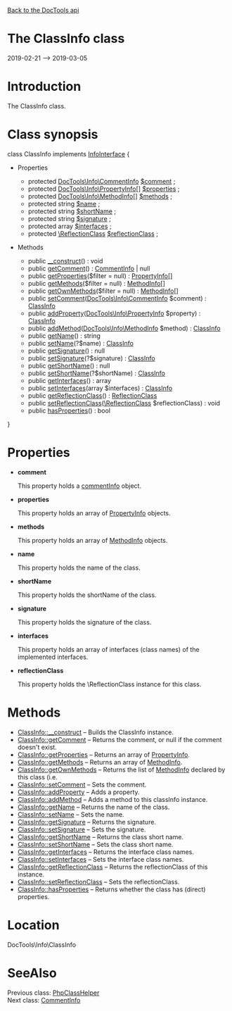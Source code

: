 [Back to the DocTools api](https://github.com/lingtalfi/DocTools/blob/master/doc/api/DocTools.md)



The ClassInfo class
================
2019-02-21 --> 2019-03-05






Introduction
============

The ClassInfo class.



Class synopsis
==============


class <span class="pl-k">ClassInfo</span> implements [InfoInterface](https://github.com/lingtalfi/DocTools/blob/master/doc/api/DocTools/Info/InfoInterface.md) {

- Properties
    - protected [DocTools\Info\CommentInfo](https://github.com/lingtalfi/DocTools/blob/master/doc/api/DocTools/Info/CommentInfo.md) [$comment](#property-comment) ;
    - protected [DocTools\Info\PropertyInfo[]](https://github.com/lingtalfi/DocTools/blob/master/doc/api/DocTools/Info/PropertyInfo.md) [$properties](#property-properties) ;
    - protected [DocTools\Info\MethodInfo[]](https://github.com/lingtalfi/DocTools/blob/master/doc/api/DocTools/Info/MethodInfo.md) [$methods](#property-methods) ;
    - protected string [$name](#property-name) ;
    - protected string [$shortName](#property-shortName) ;
    - protected string [$signature](#property-signature) ;
    - protected array [$interfaces](#property-interfaces) ;
    - protected [\ReflectionClass](http://php.net/manual/en/class.reflectionclass.php) [$reflectionClass](#property-reflectionClass) ;

- Methods
    - public [__construct](https://github.com/lingtalfi/DocTools/blob/master/doc/api/DocTools/Info/ClassInfo/__construct.md)() : void
    - public [getComment](https://github.com/lingtalfi/DocTools/blob/master/doc/api/DocTools/Info/ClassInfo/getComment.md)() : [CommentInfo](https://github.com/lingtalfi/DocTools/blob/master/doc/api/DocTools/Info/CommentInfo.md) | null
    - public [getProperties](https://github.com/lingtalfi/DocTools/blob/master/doc/api/DocTools/Info/ClassInfo/getProperties.md)($filter = null) : [PropertyInfo[]](https://github.com/lingtalfi/DocTools/blob/master/doc/api/DocTools/Info/PropertyInfo.md)
    - public [getMethods](https://github.com/lingtalfi/DocTools/blob/master/doc/api/DocTools/Info/ClassInfo/getMethods.md)($filter = null) : [MethodInfo[]](https://github.com/lingtalfi/DocTools/blob/master/doc/api/DocTools/Info/MethodInfo.md)
    - public [getOwnMethods](https://github.com/lingtalfi/DocTools/blob/master/doc/api/DocTools/Info/ClassInfo/getOwnMethods.md)($filter = null) : [MethodInfo[]](https://github.com/lingtalfi/DocTools/blob/master/doc/api/DocTools/Info/MethodInfo.md)
    - public [setComment](https://github.com/lingtalfi/DocTools/blob/master/doc/api/DocTools/Info/ClassInfo/setComment.md)([DocTools\Info\CommentInfo](https://github.com/lingtalfi/DocTools/blob/master/doc/api/DocTools/Info/CommentInfo.md) $comment) : [ClassInfo](https://github.com/lingtalfi/DocTools/blob/master/doc/api/DocTools/Info/ClassInfo.md)
    - public [addProperty](https://github.com/lingtalfi/DocTools/blob/master/doc/api/DocTools/Info/ClassInfo/addProperty.md)([DocTools\Info\PropertyInfo](https://github.com/lingtalfi/DocTools/blob/master/doc/api/DocTools/Info/PropertyInfo.md) $property) : [ClassInfo](https://github.com/lingtalfi/DocTools/blob/master/doc/api/DocTools/Info/ClassInfo.md)
    - public [addMethod](https://github.com/lingtalfi/DocTools/blob/master/doc/api/DocTools/Info/ClassInfo/addMethod.md)([DocTools\Info\MethodInfo](https://github.com/lingtalfi/DocTools/blob/master/doc/api/DocTools/Info/MethodInfo.md) $method) : [ClassInfo](https://github.com/lingtalfi/DocTools/blob/master/doc/api/DocTools/Info/ClassInfo.md)
    - public [getName](https://github.com/lingtalfi/DocTools/blob/master/doc/api/DocTools/Info/ClassInfo/getName.md)() : string
    - public [setName](https://github.com/lingtalfi/DocTools/blob/master/doc/api/DocTools/Info/ClassInfo/setName.md)(?$name) : [ClassInfo](https://github.com/lingtalfi/DocTools/blob/master/doc/api/DocTools/Info/ClassInfo.md)
    - public [getSignature](https://github.com/lingtalfi/DocTools/blob/master/doc/api/DocTools/Info/ClassInfo/getSignature.md)() : null
    - public [setSignature](https://github.com/lingtalfi/DocTools/blob/master/doc/api/DocTools/Info/ClassInfo/setSignature.md)(?$signature) : [ClassInfo](https://github.com/lingtalfi/DocTools/blob/master/doc/api/DocTools/Info/ClassInfo.md)
    - public [getShortName](https://github.com/lingtalfi/DocTools/blob/master/doc/api/DocTools/Info/ClassInfo/getShortName.md)() : null
    - public [setShortName](https://github.com/lingtalfi/DocTools/blob/master/doc/api/DocTools/Info/ClassInfo/setShortName.md)(?$shortName) : [ClassInfo](https://github.com/lingtalfi/DocTools/blob/master/doc/api/DocTools/Info/ClassInfo.md)
    - public [getInterfaces](https://github.com/lingtalfi/DocTools/blob/master/doc/api/DocTools/Info/ClassInfo/getInterfaces.md)() : array
    - public [setInterfaces](https://github.com/lingtalfi/DocTools/blob/master/doc/api/DocTools/Info/ClassInfo/setInterfaces.md)(array $interfaces) : [ClassInfo](https://github.com/lingtalfi/DocTools/blob/master/doc/api/DocTools/Info/ClassInfo.md)
    - public [getReflectionClass](https://github.com/lingtalfi/DocTools/blob/master/doc/api/DocTools/Info/ClassInfo/getReflectionClass.md)() : [ReflectionClass](http://php.net/manual/en/class.reflectionclass.php)
    - public [setReflectionClass](https://github.com/lingtalfi/DocTools/blob/master/doc/api/DocTools/Info/ClassInfo/setReflectionClass.md)([\ReflectionClass](http://php.net/manual/en/class.reflectionclass.php) $reflectionClass) : void
    - public [hasProperties](https://github.com/lingtalfi/DocTools/blob/master/doc/api/DocTools/Info/ClassInfo/hasProperties.md)() : bool

}




Properties
=============

- <span id="property-comment"><b>comment</b></span>

    This property holds a [commentInfo](https://github.com/lingtalfi/DocTools/blob/master/doc/api/DocTools/Info/CommentInfo.md) object.
    
    

- <span id="property-properties"><b>properties</b></span>

    This property holds an array of [PropertyInfo](https://github.com/lingtalfi/DocTools/blob/master/doc/api/DocTools/Info/PropertyInfo.md) objects.
    
    

- <span id="property-methods"><b>methods</b></span>

    This property holds an array of [MethodInfo](https://github.com/lingtalfi/DocTools/blob/master/doc/api/DocTools/Info/MethodInfo.md) objects.
    
    

- <span id="property-name"><b>name</b></span>

    This property holds the name of the class.
    
    

- <span id="property-shortName"><b>shortName</b></span>

    This property holds the shortName of the class.
    
    

- <span id="property-signature"><b>signature</b></span>

    This property holds the signature of the class.
    
    

- <span id="property-interfaces"><b>interfaces</b></span>

    This property holds an array of interfaces (class names) of the implemented interfaces.
    
    

- <span id="property-reflectionClass"><b>reflectionClass</b></span>

    This property holds the \ReflectionClass instance for this class.
    
    



Methods
==============

- [ClassInfo::__construct](https://github.com/lingtalfi/DocTools/blob/master/doc/api/DocTools/Info/ClassInfo/__construct.md) &ndash; Builds the ClassInfo instance.
- [ClassInfo::getComment](https://github.com/lingtalfi/DocTools/blob/master/doc/api/DocTools/Info/ClassInfo/getComment.md) &ndash; Returns the comment, or null if the comment doesn't exist.
- [ClassInfo::getProperties](https://github.com/lingtalfi/DocTools/blob/master/doc/api/DocTools/Info/ClassInfo/getProperties.md) &ndash; Returns an array of [PropertyInfo](https://github.com/lingtalfi/DocTools/blob/master/doc/api/DocTools/Info/PropertyInfo.md).
- [ClassInfo::getMethods](https://github.com/lingtalfi/DocTools/blob/master/doc/api/DocTools/Info/ClassInfo/getMethods.md) &ndash; Returns an array of [MethodInfo](https://github.com/lingtalfi/DocTools/blob/master/doc/api/DocTools/Info/MethodInfo.md).
- [ClassInfo::getOwnMethods](https://github.com/lingtalfi/DocTools/blob/master/doc/api/DocTools/Info/ClassInfo/getOwnMethods.md) &ndash; Returns the list of [MethodInfo](https://github.com/lingtalfi/DocTools/blob/master/doc/api/DocTools/Info/MethodInfo.md) declared by this class (i.e.
- [ClassInfo::setComment](https://github.com/lingtalfi/DocTools/blob/master/doc/api/DocTools/Info/ClassInfo/setComment.md) &ndash; Sets the comment.
- [ClassInfo::addProperty](https://github.com/lingtalfi/DocTools/blob/master/doc/api/DocTools/Info/ClassInfo/addProperty.md) &ndash; Adds a property.
- [ClassInfo::addMethod](https://github.com/lingtalfi/DocTools/blob/master/doc/api/DocTools/Info/ClassInfo/addMethod.md) &ndash; Adds a method to this classInfo instance.
- [ClassInfo::getName](https://github.com/lingtalfi/DocTools/blob/master/doc/api/DocTools/Info/ClassInfo/getName.md) &ndash; Returns the name of the class.
- [ClassInfo::setName](https://github.com/lingtalfi/DocTools/blob/master/doc/api/DocTools/Info/ClassInfo/setName.md) &ndash; Sets the name.
- [ClassInfo::getSignature](https://github.com/lingtalfi/DocTools/blob/master/doc/api/DocTools/Info/ClassInfo/getSignature.md) &ndash; Returns the signature.
- [ClassInfo::setSignature](https://github.com/lingtalfi/DocTools/blob/master/doc/api/DocTools/Info/ClassInfo/setSignature.md) &ndash; Sets the signature.
- [ClassInfo::getShortName](https://github.com/lingtalfi/DocTools/blob/master/doc/api/DocTools/Info/ClassInfo/getShortName.md) &ndash; Returns the class short name.
- [ClassInfo::setShortName](https://github.com/lingtalfi/DocTools/blob/master/doc/api/DocTools/Info/ClassInfo/setShortName.md) &ndash; Sets the class short name.
- [ClassInfo::getInterfaces](https://github.com/lingtalfi/DocTools/blob/master/doc/api/DocTools/Info/ClassInfo/getInterfaces.md) &ndash; Returns the interface class names.
- [ClassInfo::setInterfaces](https://github.com/lingtalfi/DocTools/blob/master/doc/api/DocTools/Info/ClassInfo/setInterfaces.md) &ndash; Sets the interface class names.
- [ClassInfo::getReflectionClass](https://github.com/lingtalfi/DocTools/blob/master/doc/api/DocTools/Info/ClassInfo/getReflectionClass.md) &ndash; Returns the reflectionClass of this instance.
- [ClassInfo::setReflectionClass](https://github.com/lingtalfi/DocTools/blob/master/doc/api/DocTools/Info/ClassInfo/setReflectionClass.md) &ndash; Sets the reflectionClass.
- [ClassInfo::hasProperties](https://github.com/lingtalfi/DocTools/blob/master/doc/api/DocTools/Info/ClassInfo/hasProperties.md) &ndash; Returns whether the class has (direct) properties.





Location
=============
DocTools\Info\ClassInfo


SeeAlso
==============
Previous class: [PhpClassHelper](https://github.com/lingtalfi/DocTools/blob/master/doc/api/DocTools/Helper/PhpClassHelper.md)<br>Next class: [CommentInfo](https://github.com/lingtalfi/DocTools/blob/master/doc/api/DocTools/Info/CommentInfo.md)<br>
